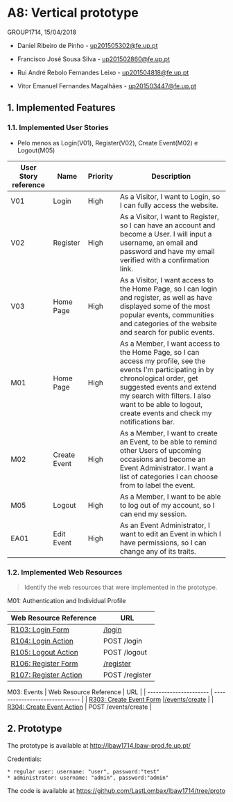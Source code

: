 # A8: Vertical prototype

GROUP1714, 15/04/2018

* Daniel Ribeiro de Pinho - up201505302@fe.up.pt

* Francisco José Sousa Silva - up201502860@fe.up.pt

* Rui André Rebolo Fernandes Leixo - up201504818@fe.up.pt

* Vitor Emanuel Fernandes Magalhães - up201503447@fe.up.pt


 
## 1. Implemented Features
 
### 1.1. Implemented User Stories

* Pelo menos as Login(V01), Register(V02), Create Event(M02) e Logout(M05)
 
 
| User Story reference | Name                   | Priority                   | Description                   |
| -------------------- | ---------------------- | -------------------------- | ----------------------------- |
| V01 | Login | High | As a Visitor, I want to Login, so I can fully access the website. |
| V02 | Register | High | As a Visitor, I want to Register, so I can have an account and become a User. I will input a username, an email and password and have my email verified with a confirmation link. |
| V03 | Home Page | High | As a Visitor, I want access to the Home Page, so I can login and register, as well as have displayed some of the most popular events, communities and categories of the website and search for public events. |
| M01 | Home Page | High | As a Member, I want access to the Home Page, so I can access my profile, see the events I&#39;m participating in by chronological order, get suggested events and extend my search with filters. I also want to be able to logout, create events and check my notifications bar. |
| M02 | Create Event | High | As a Member, I want to create an Event, to be able to remind other Users of upcoming occasions and become an Event Administrator. I want a list of categories I can choose from to label the event. |
| M05 | Logout | High | As a Member, I want to be able to log out of my account, so I can end my session. |
| EA01 | Edit Event | High | As an Event Administrator, I want to edit an Event in which I have permissions, so I can change any of its traits. |


 
### 1.2. Implemented Web Resources
 
> Identify the web resources that were implemented in the prototype.
 
 M01: Authentication and Individual Profile
 
| Web Resource Reference | URL                            |
| ---------------------- | ------------------------------ |
| [R103: Login Form]() |[/login](http://lbaw1714.lbaw-prod.fe.up.pt/login) |
| [R104: Login Action]() | POST /login |
| [R105: Logout Action]() | POST /logout |
| [R106: Register Form]() |[/register](http://lbaw1714.lbaw-prod.fe.up.pt/register) |
| [R107: Register Action]() | POST /register |

 
  M03: Events
| Web Resource Reference | URL                            |
| ---------------------- | ------------------------------ |
| [R303: Create Event Form]() |[/events/create](http://lbaw1714.lbaw-prod.fe.up.pt/events/create) |
| [R304: Create Event Action]() | POST /events/create |

 
 
## 2. Prototype
 
 The prototype is available at http://lbaw1714.lbaw-prod.fe.up.pt/


 Credentials:

	* regular user: username: "user", password:"test"
	* administrator: username: "admin", password:"admin"

 The code is available at https://github.com/LastLombax/lbaw1714/tree/proto
